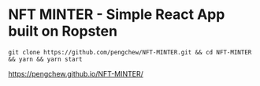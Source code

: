 # NFT MINTER - Simple React App built on Ropsten

```git clone https://github.com/pengchew/NFT-MINTER.git && cd NFT-MINTER && yarn && yarn start```

https://pengchew.github.io/NFT-MINTER/
